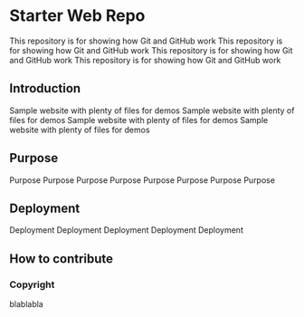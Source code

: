 # Starter Web Repo

This repository is for showing how Git and GitHub work
This repository is for showing how Git and GitHub work
This repository is for showing how Git and GitHub work
This repository is for showing how Git and GitHub work

## Introduction

Sample website with plenty of files for demos
Sample website with plenty of files for demos
Sample website with plenty of files for demos
Sample website with plenty of files for demos

## Purpose

Purpose Purpose
Purpose Purpose
Purpose Purpose
Purpose Purpose

## Deployment

Deployment
Deployment
Deployment
Deployment
Deployment

## How to contribute

### Copyright

blablabla